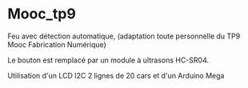 Mooc_tp9
========

Feu avec détection automatique, (adaptation toute personnelle du TP9 Mooc Fabrication Numérique)

Le bouton est remplacé par un module à ultrasons HC-SR04.

Utilisation d'un LCD I2C 2 lignes de 20 cars et d'un Arduino Mega
